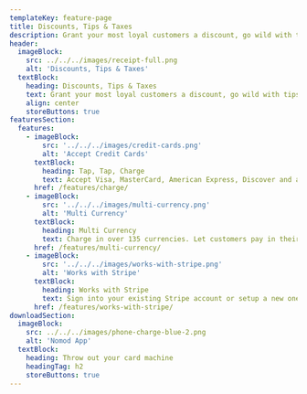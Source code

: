 ```yaml
---
templateKey: feature-page
title: Discounts, Tips & Taxes
description: Grant your most loyal customers a discount, go wild with tips for your team, and capture taxes to stay compliant
header:
  imageBlock:
    src: ../../../images/receipt-full.png
    alt: 'Discounts, Tips & Taxes'
  textBlock:
    heading: Discounts, Tips & Taxes
    text: Grant your most loyal customers a discount, go wild with tips for your team, and capture taxes to stay compliant
    align: center
    storeButtons: true
featuresSection:
  features:
    - imageBlock:
        src: '../../../images/credit-cards.png'
        alt: 'Accept Credit Cards'
      textBlock:
        heading: Tap, Tap, Charge
        text: Accept Visa, MasterCard, American Express, Discover and a bunch more with a few simple taps
      href: /features/charge/
    - imageBlock:
        src: '../../../images/multi-currency.png'
        alt: 'Multi Currency'
      textBlock:
        heading: Multi Currency
        text: Charge in over 135 currencies. Let customers pay in their native currency, you get paid in yours
      href: /features/multi-currency/
    - imageBlock:
        src: '../../../images/works-with-stripe.png'
        alt: 'Works with Stripe'
      textBlock:
        heading: Works with Stripe
        text: Sign into your existing Stripe account or setup a new one when signing up!
      href: /features/works-with-stripe/
downloadSection:
  imageBlock:
    src: ../../../images/phone-charge-blue-2.png
    alt: 'Nomod App'
  textBlock:
    heading: Throw out your card machine
    headingTag: h2
    storeButtons: true
---
```

